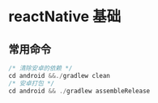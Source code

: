 # reactNative 基础

## 常用命令

```js
/* 清除安卓的依赖 */
cd android &&./gradlew clean
/* 安卓打包 */
cd android && ./gradlew assembleRelease
```
